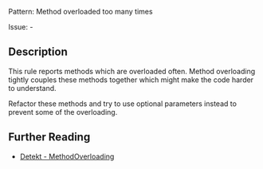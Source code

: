 Pattern: Method overloaded too many times

Issue: -

## Description

This rule reports methods which are overloaded often. Method overloading tightly couples these methods together which might make the code harder to understand.

Refactor these methods and try to use optional parameters instead to prevent some of the overloading.

## Further Reading

* [Detekt - MethodOverloading](https://arturbosch.github.io/detekt/complexity.html#methodoverloading)